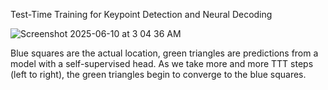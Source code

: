 Test-Time Training for Keypoint Detection and Neural Decoding 


![Screenshot 2025-06-10 at 3 04 36 AM](https://github.com/user-attachments/assets/af62bed5-7de4-40aa-be6b-916dc72cffe3)

Blue squares are the actual location, green triangles are predictions from a model with a self-supervised head. As we take more and more TTT steps (left to right), the green triangles begin to converge to the blue squares. 
